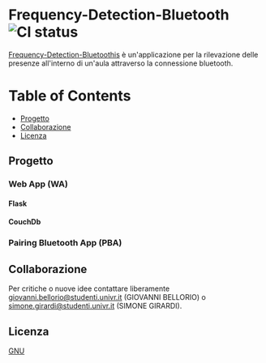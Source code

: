 # Frequency-Detection-Bluetooth ![CI status](https://img.shields.io/badge/build-passing-brightgreen.svg)

[Frequency-Detection-Bluetoothis](https://github.com/SfideDiProgrammazioneUniVR/PortafoglioVoti/issues/4) è un'applicazione per la rilevazione delle presenze all'interno di un'aula attraverso la connessione bluetooth.

# Table of Contents

* [Progetto](#Progetto)
* [Collaborazione](#Collaborazione)
* [Licenza](#Licenza)


## Progetto

### Web App (WA)

#### Flask

#### CouchDb

### Pairing Bluetooth App (PBA)

## Collaborazione
Per critiche o nuove idee contattare liberamente giovanni.bellorio@studenti.univr.it (GIOVANNI BELLORIO) o simone.girardi@studenti.univr.it (SIMONE GIRARDI).

## Licenza
[GNU](https://www.gnu.org/licenses/gpl-3.0.html)
